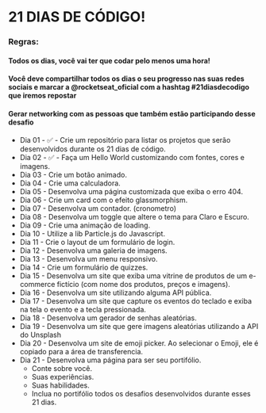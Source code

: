 # 21 DIAS DE CÓDIGO!

### Regras:

#### Todos os dias, você vai ter que codar pelo menos uma hora!

#### Você deve compartilhar todos os dias o seu progresso nas suas redes sociais e marcar a @rocketseat_oficial com a hashtag #21diasdecodigo que iremos repostar

#### Gerar networking com as pessoas que também estão participando desse desafio

- Dia 01 - ✅ - Crie um repositório para listar os projetos que serão desenvolvidos durante os 21 dias de código.
- Dia 02 - ✅ - Faça um Hello World customizando com fontes, cores e imagens.
- Dia 03 - Crie um botão animado.
- Dia 04 - Crie uma calculadora.
- Dia 05 - Desenvolva uma página customizada que exiba o erro 404.
- Dia 06 - Crie um card com o efeito glassmorphism.
- Dia 07 - Desenvolva um contador. (cronometro)
- Dia 08 - Desenvolva um toggle que altere o tema para Claro e Escuro.
- Dia 09 - Crie uma animação de loading.
- Dia 10 - Utilize a lib Particle.js do Javascript.
- Dia 11 - Crie o layout de um formulário de login.
- Dia 12 - Desenvolva uma galeria de imagens.
- Dia 13 - Desenvolva um menu responsivo.
- Dia 14 - Crie um formulário de quizzes.
- Dia 15 - Desenvolva um site que exiba uma vitrine de produtos de um e-commerce fictício (com nome dos produtos, preços e imagens).
- Dia 16 - Desenvolva um site utilizando alguma API pública.
- Dia 17 - Desenvolva um site que capture os eventos do teclado e exiba na tela o evento e a tecla pressionada.
- Dia 18 - Desenvolva um gerador de senhas aleatórias.
- Dia 19 - Desenvolva um site que gere imagens aleatórias utilizando a API do Unsplash
- Dia 20 - Desenvolva um site de emoji picker. Ao selecionar o Emoji, ele é copiado para a área de transferencia.
- Dia 21 - Desenvolva uma página para ser seu portifólio.
  - Conte sobre você.
  - Suas experiências.
  - Suas habilidades.
  - Inclua no portifólio todos os desafios desenvolvidos durante esses 21 dias.
